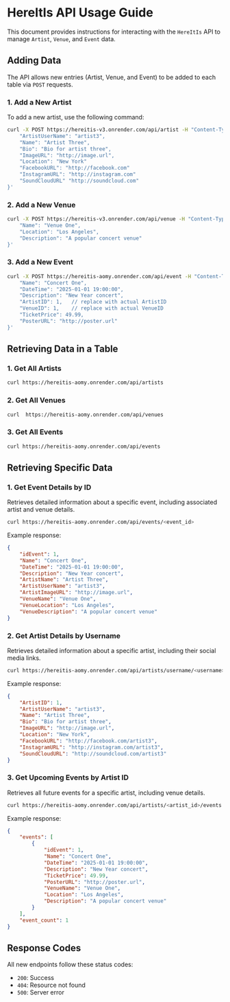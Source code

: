 # HereItIs API Usage Guide

This document provides instructions for interacting with the `HereItIs` API to manage `Artist`, `Venue`, and `Event` data.


## Adding Data

The API allows new entries (Artist, Venue, and Event) to be added to each table via `POST` requests.

### 1. Add a New Artist

To add a new artist, use the following command:

```bash
curl -X POST https://hereitis-v3.onrender.com/api/artist -H "Content-Type: application/json" -d '{
    "ArtistUserName": "artist3",
    "Name": "Artist Three",
    "Bio": "Bio for artist three",
    "ImageURL": "http://image.url",
    "Location": "New York"
    "FacebookURL": "http://facebook.com"
    "InstagramURL": "http://instagram.com"
    "SoundCloudURL" "http://soundcloud.com"
}'
```

### 2. Add a New Venue
```bash
curl -X POST https://hereitis-v3.onrender.com/api/venue -H "Content-Type: application/json" -d '{
    "Name": "Venue One",
    "Location": "Los Angeles",
    "Description": "A popular concert venue"
}'
```

### 3. Add a New Event
```bash
curl -X POST https://hereitis-aomy.onrender.com/api/event -H "Content-Type: application/json" -d '{
    "Name": "Concert One",
    "DateTime": "2025-01-01 19:00:00",
    "Description": "New Year concert",
    "ArtistID": 1,   // replace with actual ArtistID
    "VenueID": 1,    // replace with actual VenueID
    "TicketPrice": 49.99,
    "PosterURL": "http://poster.url"
}'
```

## Retrieving Data in a Table

### 1. Get All Artists
```bash
curl https://hereitis-aomy.onrender.com/api/artists
```
### 2. Get All Venues
```bash
curl  https://hereitis-aomy.onrender.com/api/venues
```

### 3. Get All Events
```bash
curl https://hereitis-aomy.onrender.com/api/events
```

## Retrieving Specific Data

### 1. Get Event Details by ID
Retrieves detailed information about a specific event, including associated artist and venue details.

```bash
curl https://hereitis-aomy.onrender.com/api/events/<event_id>
```

Example response:
```json
{
    "idEvent": 1,
    "Name": "Concert One",
    "DateTime": "2025-01-01 19:00:00",
    "Description": "New Year concert",
    "ArtistName": "Artist Three",
    "ArtistUserName": "artist3",
    "ArtistImageURL": "http://image.url",
    "VenueName": "Venue One",
    "VenueLocation": "Los Angeles",
    "VenueDescription": "A popular concert venue"
}
```

### 2. Get Artist Details by Username
Retrieves detailed information about a specific artist, including their social media links.

```bash
curl https://hereitis-aomy.onrender.com/api/artists/username/<username>
```

Example response:
```json
{
    "ArtistID": 1,
    "ArtistUserName": "artist3",
    "Name": "Artist Three",
    "Bio": "Bio for artist three",
    "ImageURL": "http://image.url",
    "Location": "New York",
    "FacebookURL": "http://facebook.com/artist3",
    "InstagramURL": "http://instagram.com/artist3",
    "SoundCloudURL": "http://soundcloud.com/artist3"
}
```

### 3. Get Upcoming Events by Artist ID
Retrieves all future events for a specific artist, including venue details.

```bash
curl https://hereitis-aomy.onrender.com/api/artists/<artist_id>/events
```

Example response:
```json
{
    "events": [
        {
            "idEvent": 1,
            "Name": "Concert One",
            "DateTime": "2025-01-01 19:00:00",
            "Description": "New Year concert",
            "TicketPrice": 49.99,
            "PosterURL": "http://poster.url",
            "VenueName": "Venue One",
            "Location": "Los Angeles",
            "Description": "A popular concert venue"
        }
    ],
    "event_count": 1
}
```

## Response Codes

All new endpoints follow these status codes:
- `200`: Success
- `404`: Resource not found
- `500`: Server error
